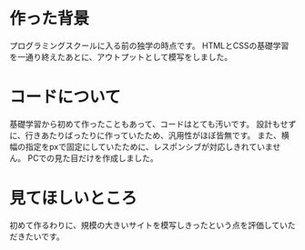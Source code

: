 # 作った背景
プログラミングスクールに入る前の独学の時点です。
HTMLとCSSの基礎学習を一通り終えたあとに、アウトプットとして模写をしました。

# コードについて
基礎学習から初めて作ったこともあって、コードはとても汚いです。
設計もせずに、行きあたりばったりに作っていたため、汎用性がほぼ皆無です。
また、横幅の指定をpxで固定にしていたために、レスポンシブが対応しきれていません。
PCでの見た目だけを作成しました。

# 見てほしいところ
初めて作るわりに、規模の大きいサイトを模写しきったという点を評価していただきたいです。
